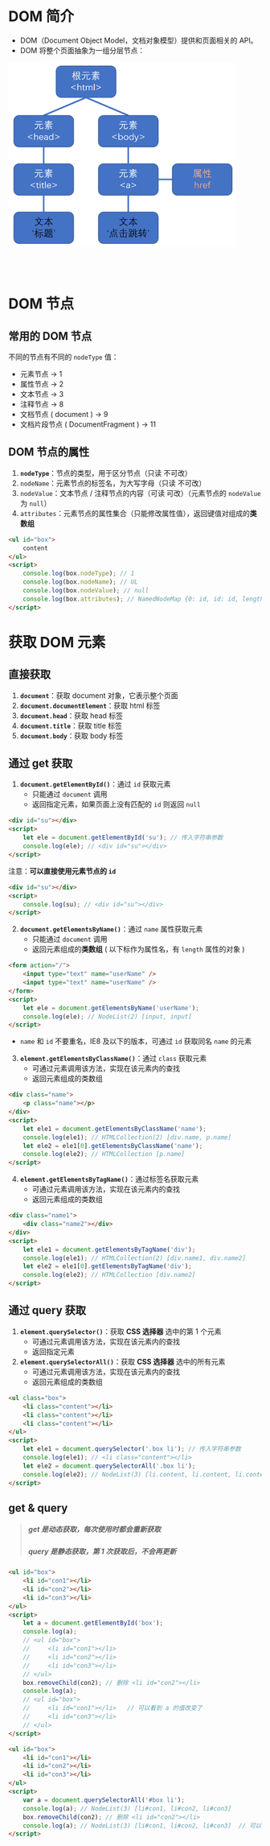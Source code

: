 # DOM 简介

-   DOM（Document Object Model，文档对象模型）提供和页面相关的 API。
-   DOM 将整个页面抽象为一组分层节点：

<img src="./picture/image-20230826195333589.png" alt="image-20230826195333589" style="zoom:50%;" />

<br><br>

# DOM 节点

## 常用的 DOM 节点

不同的节点有不同的 `nodeType` 值：

-   元素节点 → 1
-   属性节点 → 2
-   文本节点 → 3
-   注释节点 → 8
-   文档节点 ( document ) → 9
-   文档片段节点 ( DocumentFragment ) → 11

## DOM 节点的属性

1. **`nodeType`**：节点的类型，用于区分节点（只读 不可改）
2. `nodeName`：元素节点的标签名，为大写字母（只读 不可改）
3. `nodeValue`：文本节点 / 注释节点的内容（可读 可改）（元素节点的 `nodeValue` 为 `null`）
4. `attributes`：元素节点的属性集合（只能修改属性值），返回键值对组成的**类数组**

```html
<ul id="box">
    content
</ul>
<script>
    console.log(box.nodeType); // 1
    console.log(box.nodeName); // UL
    console.log(box.nodeValue); // null
    console.log(box.attributes); // NamedNodeMap {0: id, id: id, length: 1}
</script>
```

# 获取 DOM 元素

## 直接获取

1. **`document`**：获取 document 对象，它表示整个页面
2. **`document.documentElement`**：获取 html 标签
3. **`document.head`**：获取 head 标签
4. **`document.title`**：获取 title 标签
5. **`document.body`**：获取 body 标签

## 通过 get 获取

1. **`document.getElementById()`**：通过 `id` 获取元素
    - 只能通过 `document` 调用
    - 返回指定元素，如果页面上没有匹配的 `id` 则返回 `null`

```html
<div id="su"></div>
<script>
    let ele = document.getElementById('su'); // 传入字符串参数
    console.log(ele); // <div id="su"></div>
</script>
```

注意：**可以直接使用元素节点的 `id`**

```html
<div id="su"></div>
<script>
    console.log(su); // <div id="su"></div>
</script>
```

2. **`document.getElementsByName()`**：通过 `name` 属性获取元素
    - 只能通过 `document` 调用
    - 返回元素组成的**类数组** ( 以下标作为属性名，有 `length` 属性的对象 )

```html
<form action="/">
    <input type="text" name="userName" />
    <input type="text" name="userName" />
</form>
<script>
    let ele = document.getElementsByName('userName');
    console.log(ele); // NodeList(2) [input, input]
</script>
```

-   `name` 和 `id` 不要重名，IE8 及以下的版本，可通过 `id` 获取同名 `name` 的元素

3. **`element.getElementsByClassName()`**：通过 `class` 获取元素
    - 可通过元素调用该方法，实现在该元素内的查找
    - 返回元素组成的类数组

```html
<div class="name">
    <p class="name"></p>
</div>
<script>
    let ele1 = document.getElementsByClassName('name');
    console.log(ele1); // HTMLCollection(2) [div.name, p.name]
    let ele2 = ele1[0].getElementsByClassName('name');
    console.log(ele2); // HTMLCollection [p.name]
</script>
```

4. **`element.getElementsByTagName()`**：通过标签名获取元素
    - 可通过元素调用该方法，实现在该元素内的查找
    - 返回元素组成的类数组

```html
<div class="name1">
    <div class="name2"></div>
</div>
<script>
    let ele1 = document.getElementsByTagName('div');
    console.log(ele1); // HTMLCollection(2) [div.name1, div.name2]
    let ele2 = ele1[0].getElementsByTagName('div');
    console.log(ele2); // HTMLCollection [div.name2]
</script>
```

## 通过 query 获取

1. **`element.querySelector()`**：获取 **CSS 选择器** 选中的第 1 个元素
    - 可通过元素调用该方法，实现在该元素内的查找
    - 返回指定元素
2. **`element.querySelectorAll()`**：获取 **CSS 选择器** 选中的所有元素
    - 可通过元素调用该方法，实现在该元素内的查找
    - 返回元素组成的类数组

```html
<ul class="box">
    <li class="content"></li>
    <li class="content"></li>
    <li class="content"></li>
</ul>
<script>
    let ele1 = document.querySelector('.box li'); // 传入字符串参数
    console.log(ele1); // <li class="content"></li>
    let ele2 = document.querySelectorAll('.box li');
    console.log(ele2); // NodeList(3) [li.content, li.content, li.content]
</script>
```

## get & query

> ##### get 是动态获取，每次使用时都会重新获取
>
> ##### query 是静态获取，第 1 次获取后，不会再更新

```html
<ul id="box">
    <li id="con1"></li>
    <li id="con2"></li>
    <li id="con3"></li>
</ul>
<script>
    let a = document.getElementById('box');
    console.log(a);
    // <ul id="box">
    //     <li id="con1"></li>
    //     <li id="con2"></li>
    //     <li id="con3"></li>
    // </ul>
    box.removeChild(con2); // 删除 <li id="con2"></li>
    console.log(a);
    // <ul id="box">
    //     <li id="con1"></li>   // 可以看到 a 的值改变了
    //     <li id="con3"></li>
    // </ul>
</script>
```

```html
<ul id="box">
    <li id="con1"></li>
    <li id="con2"></li>
    <li id="con3"></li>
</ul>
<script>
    var a = document.querySelectorAll('#box li');
    console.log(a); // NodeList(3) [li#con1, li#con2, li#con3]
    box.removeChild(con2); // 删除 <li id="con2"></li>
    console.log(a); // NodeList(3) [li#con1, li#con2, li#con3]  // 可以看到 a 的值没有改变
</script>
```
